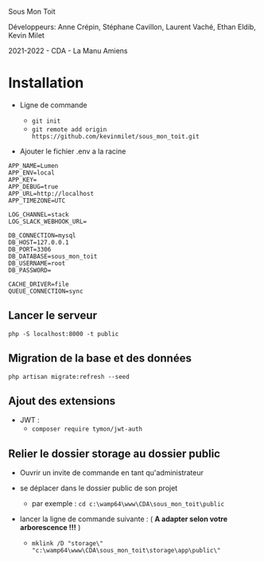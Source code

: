Sous Mon Toit

Développeurs:
Anne Crépin, 
Stéphane Cavillon, 
Laurent Vaché, 
Ethan Eldib, 
Kevin Milet 

2021-2022 - CDA - La Manu Amiens

# Installation 

 - Ligne de commande 

    - `git init`
    - `git remote add origin https://github.com/kevinmilet/sous_mon_toit.git`

 - Ajouter le fichier .env a la racine 

```
APP_NAME=Lumen
APP_ENV=local
APP_KEY=
APP_DEBUG=true
APP_URL=http://localhost
APP_TIMEZONE=UTC

LOG_CHANNEL=stack
LOG_SLACK_WEBHOOK_URL=

DB_CONNECTION=mysql
DB_HOST=127.0.0.1
DB_PORT=3306
DB_DATABASE=sous_mon_toit
DB_USERNAME=root
DB_PASSWORD=

CACHE_DRIVER=file
QUEUE_CONNECTION=sync
```

## Lancer le serveur

 `php -S localhost:8000 -t public`


## Migration de la base et des données

 `php artisan migrate:refresh --seed`

## Ajout des extensions

- JWT :
   - `composer require tymon/jwt-auth`


## Relier le dossier storage au dossier public

- Ouvrir un invite de commande en tant qu'administrateur

- se déplacer dans le dossier public de son projet
    - par exemple : `cd c:\wamp64\www\CDA\sous_mon_toit\public`

- lancer la ligne de commande suivante : ( **A adapter selon votre arborescence !!!** )
    - `mklink /D "storage\" "c:\wamp64\www\CDA\sous_mon_toit\storage\app\public\"`
